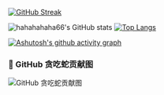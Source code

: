 [![GitHub Streak](https://streak-stats.demolab.com?user=hahahahaha66&theme=iceberg&hide_border=false%C2%A0%E9%94%99%E8%AF%AF%E7%9A%84)](https://git.io/streak-stats)


![hahahahaha66's GitHub stats](https://github-readme-stats.vercel.app/api?username=hahahahaha66&show_icons=true&theme=default)
[![Top Langs](https://github-readme-stats.vercel.app/api/top-langs/?username=hahahahaha66&layout=compact)](https://github.com/anuraghazra/github-readme-stats)


[![Ashutosh's github activity graph](https://github-readme-activity-graph.vercel.app/graph?username=hahahahaha66&theme=react-dark)](https://github.com/ashutosh00710/github-readme-activity-graph)


### 🐍 GitHub 贪吃蛇贡献图
![GitHub 贪吃蛇贡献图](https://raw.githubusercontent.com/hahahahaha66/hahahahaha66/main/dist/github-contribution-grid-snake.svg)
